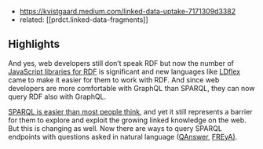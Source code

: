 
- https://kvistgaard.medium.com/linked-data-uptake-7171309d3382
- related: [[prdct.linked-data-fragments]]


## Highlights

And yes, web developers still don’t speak RDF but now the number of [JavaScript libraries for RDF](http://rdf.js.org/) is significant and new languages like [LDflex](https://drive.verborgh.org/publications/iswc2020-ldflex.pdf) came to make it easier for them to work with RDF. And since web developers are more comfortable with GraphQL than SPARQL, they can now query RDF also with GraphQL.

[SPARQL is easier than most people think](https://www.strategicstructures.com/?p=1889), and yet it still represents a barrier for them to explore and exploit the growing linked knowledge on the web. But this is changing as well. Now there are ways to query SPARQL endpoints with questions asked in natural language ([QAnswer](https://the-qa-company.com/products/QAnswer), [FREyA)](https://sites.google.com/site/naturallanguageinterfaces/freya).